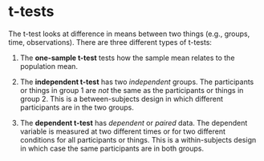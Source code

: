 # t-tests



The t-test looks at difference in means between two things (e.g., groups, time, observations). There are three different types of t-tests:

1.  The **one-sample t-test** tests how the sample mean relates to the population mean.

2.  The **independent t-test** has two *independent* groups. The participants or things in group 1 are *not* the same as the participants or things in group 2. This is a between-subjects design in which different participants are in the two groups.

3.  The **dependent t-test** has *dependent* or *paired* data. The dependent variable is measured at two different times or for two different conditions for all participants or things. This is a within-subjects design in which case the same participants are in both groups.
